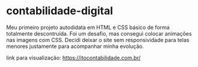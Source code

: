 # contabilidade-digital
Meu primeiro projeto autodidata em HTML e CSS básico de forma totalmente descontruída. 
Foi um desafio, mas consegui colocar animações nas imagens com CSS. 
Decidi deixar o site sem responsividade para telas menores justamente para acompanhar minha evolução. 

link para visualização: https://itocontabilidade.com.br/

